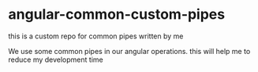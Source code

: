 # angular-common-custom-pipes
this is a custom repo for common pipes written by me

We use some common pipes in our angular operations. this will help me to reduce my development time
